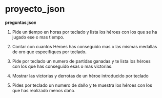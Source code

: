 # proyecto_json
**preguntas json**
1. Pide un tiempo en horas por teclado y lista los héroes con los que se ha jugado ese o mas tiempo.

2. Contar con cuantos Héroes has conseguido mas o las mismas medallas de oro que especifiques por teclado.

3. Pide por teclado un numero de partidas ganadas y te lista los héroes con los que has conseguido esas o mas victorias.

4. Mostrar las victorias y derrotas de un héroe introducido por teclado

5. Pides por teclado un numero de daño y te muestra los héroes con los que has realizado menos daño.